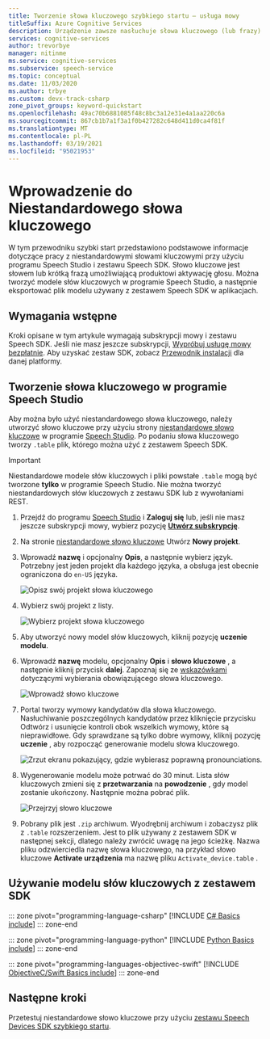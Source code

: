 ```yaml
---
title: Tworzenie słowa kluczowego szybkiego startu — usługa mowy
titleSuffix: Azure Cognitive Services
description: Urządzenie zawsze nasłuchuje słowa kluczowego (lub frazy). Gdy użytkownik wyświetla słowo kluczowe, urządzenie wysyła wszystkie kolejne audio do chmury, dopóki użytkownik nie przestanie mówić. Dostosowanie słowa kluczowego jest skutecznym sposobem na odróżnienie urządzenia i wzmocnienie oznakowania.
services: cognitive-services
author: trevorbye
manager: nitinme
ms.service: cognitive-services
ms.subservice: speech-service
ms.topic: conceptual
ms.date: 11/03/2020
ms.author: trbye
ms.custom: devx-track-csharp
zone_pivot_groups: keyword-quickstart
ms.openlocfilehash: 49ac70b6881085f48c8bc3a12e31e4a1aa220c6a
ms.sourcegitcommit: 867cb1b7a1f3a1f0b427282c648d411d0ca4f81f
ms.translationtype: MT
ms.contentlocale: pl-PL
ms.lasthandoff: 03/19/2021
ms.locfileid: "95021953"
---
```

# <a name="get-started-with-custom-keyword"></a>Wprowadzenie do Niestandardowego słowa kluczowego

W tym przewodniku szybki start przedstawiono podstawowe informacje dotyczące pracy z niestandardowymi słowami kluczowymi przy użyciu programu Speech Studio i zestawu Speech SDK. Słowo kluczowe jest słowem lub krótką frazą umożliwiającą produktowi aktywację głosu. Można tworzyć modele słów kluczowych w programie Speech Studio, a następnie eksportować plik modelu używany z zestawem Speech SDK w aplikacjach.

## <a name="prerequisites"></a>Wymagania wstępne

Kroki opisane w tym artykule wymagają subskrypcji mowy i zestawu Speech SDK. Jeśli nie masz jeszcze subskrypcji, [Wypróbuj usługę mowy bezpłatnie](overview.md#try-the-speech-service-for-free). Aby uzyskać zestaw SDK, zobacz [Przewodnik instalacji](quickstarts/setup-platform.md) dla danej platformy.

## <a name="create-a-keyword-in-speech-studio"></a>Tworzenie słowa kluczowego w programie Speech Studio

Aby można było użyć niestandardowego słowa kluczowego, należy utworzyć słowo kluczowe przy użyciu strony [niestandardowe słowo kluczowe](https://aka.ms/sdsdk-wakewordportal) w programie [Speech Studio](https://aka.ms/sdsdk-speechportal). Po podaniu słowa kluczowego tworzy `.table` plik, którego można użyć z zestawem Speech SDK.

> [!IMPORTANT]
> Niestandardowe modele słów kluczowych i pliki powstałe `.table` mogą być tworzone **tylko** w programie Speech Studio.
> Nie można tworzyć niestandardowych słów kluczowych z zestawu SDK lub z wywołaniami REST.

1. Przejdź do programu [Speech Studio](https://aka.ms/sdsdk-speechportal) i **Zaloguj się** lub, jeśli nie masz jeszcze subskrypcji mowy, wybierz pozycję [**Utwórz subskrypcję**](https://go.microsoft.com/fwlink/?linkid=2086754).

1. Na stronie [niestandardowe słowo kluczowe](https://aka.ms/sdsdk-wakewordportal) Utwórz **Nowy projekt**. 

1. Wprowadź **nazwę** i opcjonalny **Opis**, a następnie wybierz język. Potrzebny jest jeden projekt dla każdego języka, a obsługa jest obecnie ograniczona do `en-US` języka.

    ![Opisz swój projekt słowa kluczowego](media/custom-keyword/custom-kws-portal-new-project.png)

1. Wybierz swój projekt z listy. 

    ![Wybierz projekt słowa kluczowego](media/custom-keyword/custom-kws-portal-project-list.png)

1. Aby utworzyć nowy model słów kluczowych, kliknij pozycję **uczenie modelu**.

1. Wprowadź **nazwę** modelu, opcjonalny **Opis** i **słowo kluczowe** , a następnie kliknij przycisk **dalej**. Zapoznaj się ze [wskazówkami](./custom-keyword-overview.md#choose-an-effective-keyword) dotyczącymi wybierania obowiązującego słowa kluczowego.

    ![Wprowadź słowo kluczowe](media/custom-keyword/custom-kws-portal-new-model.png)

1. Portal tworzy wymowy kandydatów dla słowa kluczowego. Nasłuchiwanie poszczególnych kandydatów przez kliknięcie przycisku Odtwórz i usunięcie kontroli obok wszelkich wymowy, które są nieprawidłowe. Gdy sprawdzane są tylko dobre wymowy, kliknij pozycję **uczenie** , aby rozpocząć generowanie modelu słowa kluczowego. 

    ![Zrzut ekranu pokazujący, gdzie wybierasz poprawną pronounciations.](media/custom-keyword/custom-kws-portal-choose-prons.png)

1. Wygenerowanie modelu może potrwać do 30 minut. Lista słów kluczowych zmieni się z **przetwarzania** na **powodzenie** , gdy model zostanie ukończony. Następnie można pobrać plik.

    ![Przejrzyj słowo kluczowe](media/custom-keyword/custom-kws-portal-download-model.png)

1. Pobrany plik jest `.zip` archiwum. Wyodrębnij archiwum i zobaczysz plik z `.table` rozszerzeniem. Jest to plik używany z zestawem SDK w następnej sekcji, dlatego należy zwrócić uwagę na jego ścieżkę. Nazwa pliku odzwierciedla nazwę słowa kluczowego, na przykład słowo kluczowe **Activate urządzenia** ma nazwę pliku `Activate_device.table` .

## <a name="use-a-keyword-model-with-the-sdk"></a>Używanie modelu słów kluczowych z zestawem SDK

::: zone pivot="programming-language-csharp"
[!INCLUDE [C# Basics include](includes/how-to/keyword-recognition/keyword-basics-csharp.md)]
::: zone-end

::: zone pivot="programming-language-python"
[!INCLUDE [Python Basics include](includes/how-to/keyword-recognition/keyword-basics-python.md)]
::: zone-end

::: zone pivot="programming-languages-objectivec-swift"
[!INCLUDE [ObjectiveC/Swift Basics include](includes/how-to/keyword-recognition/keyword-basics-objc.md)]
::: zone-end

## <a name="next-steps"></a>Następne kroki

Przetestuj niestandardowe słowo kluczowe przy użyciu [zestawu Speech Devices SDK szybkiego startu](./speech-devices-sdk-quickstart.md?pivots=platform-android).